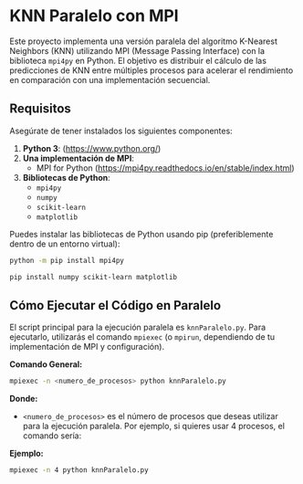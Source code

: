# KNN Paralelo con MPI

Este proyecto implementa una versión paralela del algoritmo K-Nearest Neighbors (KNN) utilizando MPI (Message Passing Interface) con la biblioteca `mpi4py` en Python. El objetivo es distribuir el cálculo de las predicciones de KNN entre múltiples procesos para acelerar el rendimiento en comparación con una implementación secuencial.

## Requisitos

Asegúrate de tener instalados los siguientes componentes:

1.  **Python 3**: (https://www.python.org/)
2.  **Una implementación de MPI**:
    *   MPI for Python (https://mpi4py.readthedocs.io/en/stable/index.html)
3.  **Bibliotecas de Python**:
    *   `mpi4py`
    *   `numpy`
    *   `scikit-learn`
    *   `matplotlib`

Puedes instalar las bibliotecas de Python usando pip (preferiblemente dentro de un entorno virtual):

```bash
python -m pip install mpi4py
```

```bash
pip install numpy scikit-learn matplotlib
```

## Cómo Ejecutar el Código en Paralelo

El script principal para la ejecución paralela es `knnParalelo.py`. Para ejecutarlo, utilizarás el comando `mpiexec` (o `mpirun`, dependiendo de tu implementación de MPI y configuración).

**Comando General:**

```bash
mpiexec -n <numero_de_procesos> python knnParalelo.py
```

**Donde:** 

- `<numero_de_procesos>` es el número de procesos que deseas utilizar para la ejecución paralela. Por ejemplo, si quieres usar 4 procesos, el comando sería:

**Ejemplo:**

```bash
mpiexec -n 4 python knnParalelo.py
```
